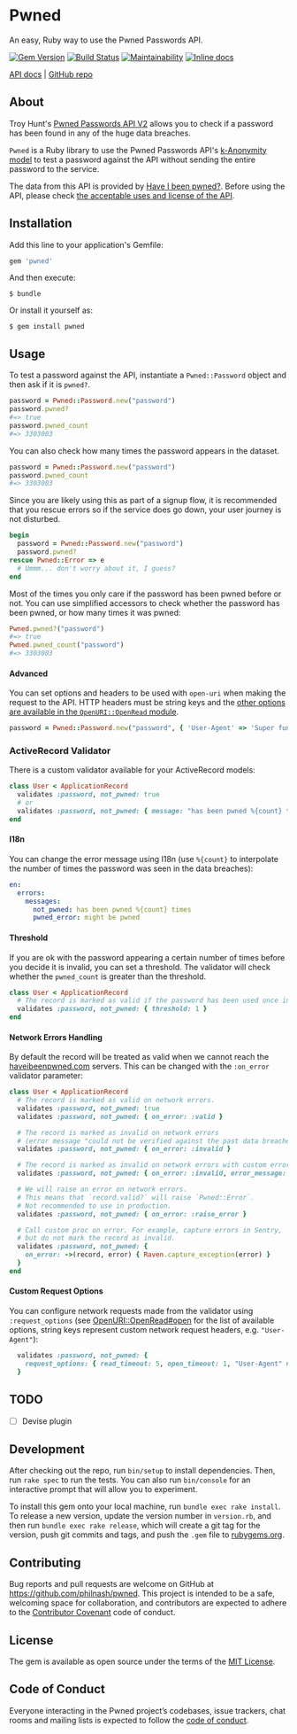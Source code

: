 # Pwned

An easy, Ruby way to use the Pwned Passwords API.

[![Gem Version](https://badge.fury.io/rb/pwned.svg)](https://rubygems.org/gems/pwned) [![Build Status](https://travis-ci.org/philnash/pwned.svg?branch=master)](https://travis-ci.org/philnash/pwned) [![Maintainability](https://codeclimate.com/github/philnash/pwned/badges/gpa.svg)](https://codeclimate.com/github/philnash/pwned/maintainability) [![Inline docs](https://inch-ci.org/github/philnash/pwned.svg?branch=master)](https://inch-ci.org/github/philnash/pwned)

[API docs](https://philnash.github.io/pwned/) | [GitHub repo](https://github.com/philnash/pwned)

## About

Troy Hunt's [Pwned Passwords API V2](https://haveibeenpwned.com/API/v2#PwnedPasswords) allows you to check if a password has been found in any of the huge data breaches.

`Pwned` is a Ruby library to use the Pwned Passwords API's [k-Anonymity model](https://www.troyhunt.com/ive-just-launched-pwned-passwords-version-2/#cloudflareprivacyandkanonymity) to test a password against the API without sending the entire password to the service.

The data from this API is provided by [Have I been pwned?](https://haveibeenpwned.com/). Before using the API, please check [the acceptable uses and license of the API](https://haveibeenpwned.com/API/v2#AcceptableUse).

## Installation

Add this line to your application's Gemfile:

```ruby
gem 'pwned'
```

And then execute:

    $ bundle

Or install it yourself as:

    $ gem install pwned

## Usage

To test a password against the API, instantiate a `Pwned::Password` object and then ask if it is `pwned?`.

```ruby
password = Pwned::Password.new("password")
password.pwned?
#=> true
password.pwned_count
#=> 3303003
```

You can also check how many times the password appears in the dataset.

```ruby
password = Pwned::Password.new("password")
password.pwned_count
#=> 3303003
```

Since you are likely using this as part of a signup flow, it is recommended that you rescue errors so if the service does go down, your user journey is not disturbed.

```ruby
begin
  password = Pwned::Password.new("password")
  password.pwned?
rescue Pwned::Error => e
  # Ummm... don't worry about it, I guess?
end
```

Most of the times you only care if the password has been pwned before or not. You can use simplified accessors to check whether the password has been pwned, or how many times it was pwned:

```ruby
Pwned.pwned?("password")
#=> true
Pwned.pwned_count("password")
#=> 3303003
```

#### Advanced

You can set options and headers to be used with `open-uri` when making the request to the API. HTTP headers must be string keys and the [other options are available in the `OpenURI::OpenRead` module](https://ruby-doc.org/stdlib-2.5.0/libdoc/open-uri/rdoc/OpenURI/OpenRead.html#method-i-open).

```ruby
password = Pwned::Password.new("password", { 'User-Agent' => 'Super fun new user agent' })
```

### ActiveRecord Validator

There is a custom validator available for your ActiveRecord models:

```ruby
class User < ApplicationRecord
  validates :password, not_pwned: true
  # or
  validates :password, not_pwned: { message: "has been pwned %{count} times" }
end
```

#### I18n

You can change the error message using I18n (use `%{count}` to interpolate the number of times the password was seen in the data breaches):

```yaml
en:
  errors:
    messages:
      not_pwned: has been pwned %{count} times
      pwned_error: might be pwned
```

#### Threshold

If you are ok with the password appearing a certain number of times before you decide it is invalid, you can set a threshold. The validator will check whether the `pwned_count` is greater than the threshold.

```ruby
class User < ApplicationRecord
  # The record is marked as valid if the password has been used once in the breached data
  validates :password, not_pwned: { threshold: 1 }
end
```

#### Network Errors Handling

By default the record will be treated as valid when we cannot reach the [haveibeenpwned.com](https://haveibeenpwned.com/) servers. This can be changed with the `:on_error` validator parameter:

```ruby
class User < ApplicationRecord
  # The record is marked as valid on network errors.
  validates :password, not_pwned: true
  validates :password, not_pwned: { on_error: :valid }

  # The record is marked as invalid on network errors
  # (error message "could not be verified against the past data breaches".)
  validates :password, not_pwned: { on_error: :invalid }

  # The record is marked as invalid on network errors with custom error.
  validates :password, not_pwned: { on_error: :invalid, error_message: "might be pwned" }

  # We will raise an error on network errors.
  # This means that `record.valid?` will raise `Pwned::Error`.
  # Not recommended to use in production.
  validates :password, not_pwned: { on_error: :raise_error }

  # Call custom proc on error. For example, capture errors in Sentry,
  # but do not mark the record as invalid.
  validates :password, not_pwned: {
    on_error: ->(record, error) { Raven.capture_exception(error) }
  }
end
```

#### Custom Request Options

You can configure network requests made from the validator using `:request_options` (see [OpenURI::OpenRead#open](http://ruby-doc.org/stdlib-2.5.0/libdoc/open-uri/rdoc/OpenURI/OpenRead.html#method-i-open) for the list of available options, string keys represent custom network request headers, e.g. `"User-Agent"`):

```ruby
  validates :password, not_pwned: {
    request_options: { read_timeout: 5, open_timeout: 1, "User-Agent" => "Super fun user agent" }
  }
```

## TODO

- [ ] Devise plugin

## Development

After checking out the repo, run `bin/setup` to install dependencies. Then, run `rake spec` to run the tests. You can also run `bin/console` for an interactive prompt that will allow you to experiment.

To install this gem onto your local machine, run `bundle exec rake install`. To release a new version, update the version number in `version.rb`, and then run `bundle exec rake release`, which will create a git tag for the version, push git commits and tags, and push the `.gem` file to [rubygems.org](https://rubygems.org).

## Contributing

Bug reports and pull requests are welcome on GitHub at https://github.com/philnash/pwned. This project is intended to be a safe, welcoming space for collaboration, and contributors are expected to adhere to the [Contributor Covenant](http://contributor-covenant.org) code of conduct.

## License

The gem is available as open source under the terms of the [MIT License](https://opensource.org/licenses/MIT).

## Code of Conduct

Everyone interacting in the Pwned project’s codebases, issue trackers, chat rooms and mailing lists is expected to follow the [code of conduct](https://github.com/philnash/pwned/blob/master/CODE_OF_CONDUCT.md).
